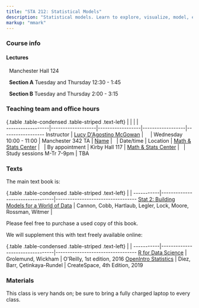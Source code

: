 ```yaml
---
title: "STA 212: Statistical Models"
description: "Statistical models. Learn to explore, visualize, model, evaluate, and communicate data in a reproducible manner. Gain hands on experience with real data from a variety of disciplines. The course will focus on the statistical computing language R."
markup: "mmark"
---
```


### Course info

#### Lectures

<font color="#6CA0DC"><i class="fas fa-university fa-lg"></i></font> &nbsp; Manchester Hall 124 

<font color="#6CA0DC"><i class="fas fa-calendar-alt fa-lg"></i></font> &nbsp; **Section A** Tuesday and Thursday 12:30 - 1:45

<font color="#6CA0DC"><i class="fas fa-calendar-alt fa-lg"></i></font> &nbsp;
**Section B** Tuesday and Thursday 2:00 - 3:15

### Teaching team and office hours 

{.table .table-condensed .table-striped .text-left}
<span></span>     | <span></span>     | <span></span>    | <span></span>    |  <span></span>      
------------------|-------------------|------------------|------------------|------------------ 
Instructor        | [Lucy D'Agostino McGowan](http://lucymcgowan.com) | <a href="mailto:mcgowald@wfu.edu" title="email"><i class="fa fa-envelope"></i></a> &nbsp; <a href="https://github.com/LucyMCGOWAN" title="GitHub"><i class="fa fa-github"></i></a> &nbsp; <a href="https://twitter.com/LucyStats" title="Twitter"><i class="fa fa-twitter"></i></a> | Wednesday 10:00 - 11:00 | Manchester 342
TA               | [Name](https://www.example.com) | <a href="mailto:" title="email"><i class="fa fa-envelope"></i></a> &nbsp; <a href="https://github.com/" title="GitHub"><i class="fa fa-github"></i></a> | Date/time | Location
                  | [Math & Stats Center](https://mathandstatscenter.wfu.edu/) | <a href="mailto:mathandstatscenter@wfu.edu" title="email"><i class="fa fa-envelope"></i></a> &nbsp; | By appointment | Kirby Hall 117
                  | [Math & Stats Center](https://mathandstatscenter.wfu.edu/) | <a href="mailto:mathandstatscenter@wfu.edu" title="email"><i class="fa fa-envelope"></i></a> &nbsp; | Study sessions M-Tr 7-9pm | TBA
                  

### Texts

The main text book is: 

{.table .table-condensed .table-striped .text-left}
 <span></span>     | <span></span> | <span></span> 
-----------|---------------------------------|----------------------------------
[Stat 2: Building Models for a World of Data](https://www.amazon.com/STAT2-Premium-Ann-R-Cannon/dp/1464148260/) | Cannon, Cobb, Hartlaub, Legler, Lock, Moore, Rossman, Witmer | 

Please feel free to purchase a used copy of this book.

We will supplement this with text freely available online:

{.table .table-condensed .table-striped .text-left}
 <span></span>     | <span></span> | <span></span> 
-----------|---------------------------------|----------------------------------
[R for Data Science](http://r4ds.had.co.nz/) | Grolemund, Wickham | O'Reilly, 1st edition, 2016
[OpenIntro Statistics](https://www.openintro.org/stat/os4.php) | Diez, Barr, Çetinkaya-Rundel | CreateSpace, 4th Edition, 2019

### Materials

This class is very hands on; be sure to bring a fully charged laptop to every class.
